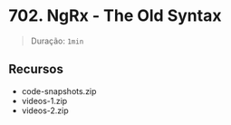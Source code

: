 # 702. NgRx - The Old Syntax

> Duração: `1min`

## Recursos
- code-snapshots.zip
- videos-1.zip
- videos-2.zip
